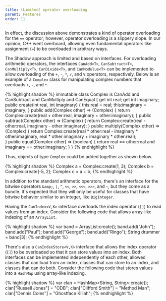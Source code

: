 ```yaml
---
title: (Limited) operator overloading
parent: Features
order: 11
---
```


In effect, the discussion above demonstrates a kind of operator overloading for the `==` operator; however, operator overloading is a slippery slope.  In our opinion, C++ went overboard, allowing even fundamental operators like assignment (`=`) to be overloaded in arbitrary ways.

The Shadow approach is limited and based on interfaces.  For overloading arithmetic operators, the interfaces `CanAdd<T>`, `CanSubtract<T>`, `CanMultiply<T>`, `CanDivide<T>`, and `CanModulus<T>` can be implemented to allow overloading of the `+`, `-`, `*`, `/`, and `%` operators, respectively.  Below is an example of a `Complex` class for manipulating complex numbers that overloads `+`, `-`, and `*`.

{% highlight shadow %}
immutable class Complex
is  CanAdd<Complex> 
and CanSubtract<Complex>
and CanMultiply<Complex>
and CanEqual<Complex>
{
	get int real;
	get int imaginary;
	public create(int real, int imaginary)
	{
		this:real = real;
		this:imaginary = imaginary;
	}
	public add(Complex other) => (Complex)
	{
		return Complex:create(real + other:real, imaginary + other:imaginary);
	}
	public subtract(Complex other) => (Complex)
	{
		return Complex:create(real - other:real, imaginary - other:imaginary);
	}
	public multiply(Complex other) => (Complex)
	{
		return Complex:create(real * other:real - imaginary * other:imaginary,
			real * other:imaginary + imaginary * other:real);    
	}
	public equal(Complex other) => (boolean)
	{
		return real == other:real and imaginary == other:imaginary;
	}
}
{% endhighlight %}	

Thus, objects of type `Complex` could be added together as shown below.

{% highlight shadow %}
Complex a = Complex:create(1, 3);
Complex b = Complex:create(-5, 2);
Complex c = a + b;
{% endhighlight %}

In addition to the standard arithmetic operators, there's an interface for the bitwise operators `&amp;`, `|`, `^`, `<<`, `>>`, `<<<`, `>>>`, and `~`, but they come as a bundle.  It's expected that they will only be useful for classes that have bitwise behavior similar to an integer, like `BigInteger`.

Having the `CanIndex<V,K>` interface overloads the index operator (`[]`) to read values from an index.  Consider the following code that allows array-like indexing of an `ArrayList`.

{% highlight shadow %}
var band = ArrayList<String>:create();
band.add("John");
band.add("Paul");
band.add("George");
band.add("Ringo");
String drummer = band[3];
{% endhighlight %}

There's also a `CanIndexStore<V,K>` interface that allows the index operator (`[]`) to be overloaded so that it can  store values into an index. Both interfaces can be implemented independently of each other, allowed classes that can load from an index, classes that can store to an index, and classes that can do both. Consider the following code that stores values into a `HashMap` using array-like indexing.

{% highlight shadow %}
var clan = HashMap<String, String>:create();
clan["Russell Jones"] = "ODB";
clan["Clifford Smith"] = "Method Man";
clan["Dennis Coles"] = "Ghostface Killah";
{% endhighlight %}